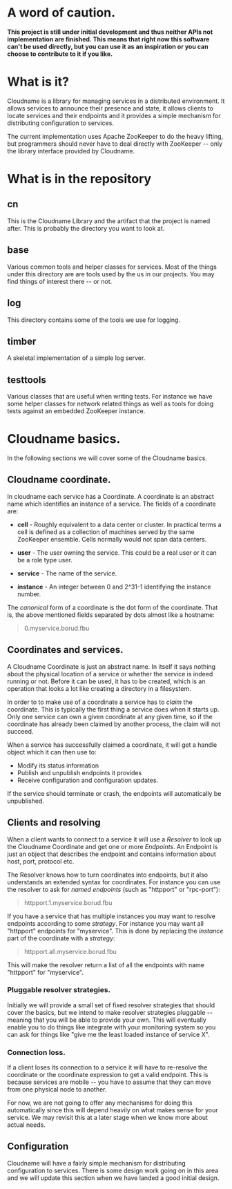 # A word of caution.

**This project is still under initial development and thus neither APIs
not implementation are finished.  This means that right now this
software can't be used directly, but you can use it as an inspiration
or you can choose to contribute to it if you like.**

# What is it?

Cloudname is a library for managing services in a distributed
environment.  It allows services to announce their presence and state,
it allows clients to locate services and their endpoints and it
provides a simple mechanism for distributing configuration to
services.

The current implementation uses Apache ZooKeeper to do the heavy
lifting, but programmers should never have to deal directly with
ZooKeeper -- only the library interface provided by Cloudname.

# What is in the repository

## cn

This is the Cloudname Library and the artifact that the project is
named after.  This is probably the directory you want to look at.

## base

Various common tools and helper classes for services.  Most of the
things under this directory are are tools used by the us in our
projects.  You may find things of interest there -- or not.

## log

This directory contains some of the tools we use for logging.

## timber

A skeletal implementation of a simple log server.

## testtools

Various classes that are useful when writing tests.  For instance
we have some helper classes for network related things as well as
tools for doing tests against an embedded ZooKeeper instance.


# Cloudname basics.

In the following sections we will cover some of the Cloudname basics.

## Cloudname coordinate.

In cloudname each service has a Coordinate.  A coordinate is an
abstract name which identifies an instance of a service.  The fields
of a coordinate are:

* **cell** - Roughly equivalent to a data center or cluster.  In practical
  terms a cell is defined as a collection of machines served by
  the same ZooKeeper ensemble.  Cells normally would not span
  data centers.

* **user** - The user owning the service.  This could be a real user or it
  can be a role type user.

* **service** - The name of the service.

* **instance** - An integer between 0 and 2^31-1 identifying the instance
  number.

The *canonical* form of a coordinate is the dot form of the
coordinate.  That is, the above mentioned fields separated by dots
almost like a hostname:

>  0.myservice.borud.fbu

## Coordinates and services.

A Cloudname Coordinate is just an abstract name.  In itself it says
nothing about the physical location of a service or whether the
service is indeed running or not.  Before it can be used, it has to be
created, which is an operation that looks a lot like creating a
directory in a filesystem.

In order to to make use of a coordinate a service has to *claim* the
coordinate.  This is typically the first thing a service does when it
starts up.  Only one service can own a given coordinate at any given
time, so if the coordinate has already been claimed by another
process, the claim will not succeed.

When a service has successfully claimed a coordinate, it will get a
handle object which it can then use to:

* Modify its status information
* Publish and unpublish endpoints it provides
* Receive configuration and configuration updates.

If the service should terminate or crash, the endpoints will
automatically be unpublished.

## Clients and resolving

When a client wants to connect to a service it will use a *Resolver*
to look up the Cloudname Coordinate and get one or more *Endpoints*.
An Endpoint is just an object that describes the endpoint and contains
information about host, port, protocol etc.

The Resolver knows how to turn coordinates into endpoints, but it also
understands an extended syntax for coordinates.  For instance you can
use the resolver to ask for *named endpoints* (such as "httpport" or
"rpc-port"):

> httpport.1.myservice.borud.fbu

If you have a service that has multiple instances you may want to
resolve endpoints according to some *strategy*.  For instance you may
want all "httpport" endpoints for "myservice".  This is done by
replacing the *instance* part of the coordinate with a *strategy*:

> httpport.all.myservice.borud.fbu

This will make the resolver return a list of all the endpoints with
name "httpport" for "myservice".  

### Pluggable resolver strategies.

Initially we will provide a small set of fixed resolver strategies
that should cover the basics, but we intend to make resolver
strategies pluggable -- meaning that you will be able to provide your
own.  This will eventually enable you to do things like integrate with
your monitoring system so you can ask for things like "give me the
least loaded instance of service X".

### Connection loss.

If a client loses its connection to a service it will have to
re-resolve the coordinate or the coordinate expression to get a valid
endpoint.  This is because services are mobile -- you have to assume
that they can move from one physical node to another.  

For now, we are not going to offer any mechanisms for doing this
automatically since this will depend heavily on what makes sense for
your service.  We may revisit this at a later stage when we know more
about actual needs.

## Configuration

Cloudname will have a fairly simple mechanism for distributing
configuration to services.  There is some design work going on in this
area and we will update this section when we have landed a good
initial design.

